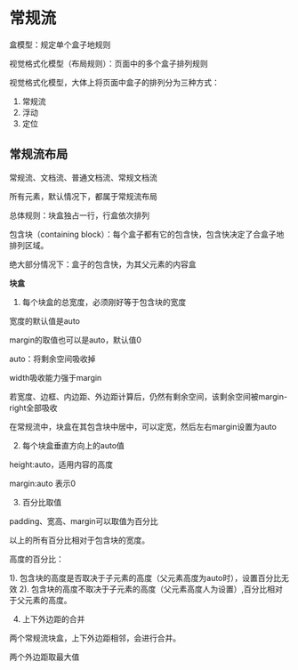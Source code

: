 # 常规流

盒模型：规定单个盒子地规则

视觉格式化模型（布局规则）：页面中的多个盒子排列规则

视觉格式化模型，大体上将页面中盒子的排列分为三种方式：

1. 常规流
2. 浮动
3. 定位

## 常规流布局

常规流、文档流、普通文档流、常规文档流

所有元素，默认情况下，都属于常规流布局

总体规则：块盒独占一行，行盒依次排列

包含块（containing block）：每个盒子都有它的包含快，包含快决定了合盒子地排列区域。

绝大部分情况下：盒子的包含快，为其父元素的内容盒

**块盒**

1. 每个块盒的总宽度，必须刚好等于包含块的宽度

宽度的默认值是auto

margin的取值也可以是auto，默认值0

auto：将剩余空间吸收掉

width吸收能力强于margin

若宽度、边框、内边距、外边距计算后，仍然有剩余空间，该剩余空间被margin-right全部吸收

在常规流中，块盒在其包含块中居中，可以定宽，然后左右margin设置为auto

2. 每个块盒垂直方向上的auto值

height:auto，适用内容的高度

margin:auto 表示0

3. 百分比取值

padding、宽高、margin可以取值为百分比

以上的所有百分比相对于包含块的宽度。

高度的百分比：

1). 包含块的高度是否取决于子元素的高度（父元素高度为auto时），设置百分比无效
2). 包含块的高度不取决于子元素的高度（父元素高度人为设置）,百分比相对于父元素的高度。

4. 上下外边距的合并

两个常规流块盒，上下外边距相邻，会进行合并。

两个外边距取最大值